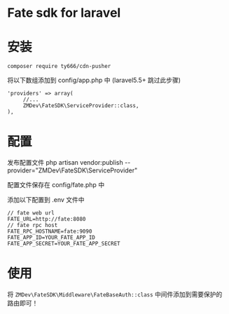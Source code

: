 # Fate sdk for laravel
# 安装
```
composer require ty666/cdn-pusher
```
将以下数组添加到 config/app.php 中 (laravel5.5+ 跳过此步骤)
```
'providers' => array(
     //...
     ZMDev\FateSDK\ServiceProvider::class,
),
```
# 配置
发布配置文件 php artisan vendor:publish --provider="ZMDev\FateSDK\ServiceProvider"

配置文件保存在 config/fate.php 中

添加以下配置到 .env 文件中

```
// fate web url
FATE_URL=http://fate:8080
// fate rpc host
FATE_RPC_HOSTNAME=fate:9090
FATE_APP_ID=YOUR_FATE_APP_ID
FATE_APP_SECRET=YOUR_FATE_APP_SECRET
```

# 使用
将 `ZMDev\FateSDK\Middleware\FateBaseAuth::class` 中间件添加到需要保护的路由即可！
